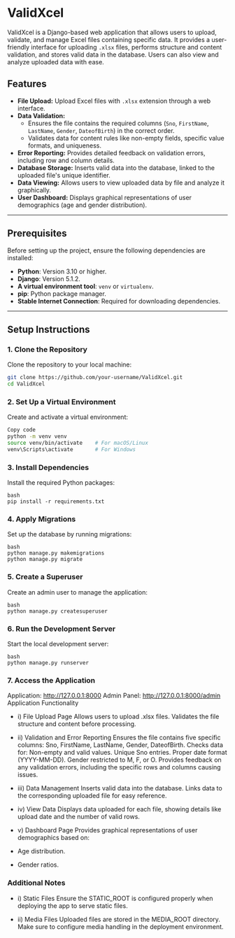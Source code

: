# ValidXcel  

ValidXcel is a Django-based web application that allows users to upload, validate, and manage Excel files containing specific data. It provides a user-friendly interface for uploading `.xlsx` files, 
performs structure and content validation, and stores valid data in the database. Users can also view and analyze uploaded data with ease.

## Features  
- **File Upload:** Upload Excel files with `.xlsx` extension through a web interface.  
- **Data Validation:**  
  - Ensures the file contains the required columns (`Sno`, `FirstName`, `LastName`, `Gender`, `DateofBirth`) in the correct order.  
  - Validates data for content rules like non-empty fields, specific value formats, and uniqueness.  
- **Error Reporting:** Provides detailed feedback on validation errors, including row and column details.  
- **Database Storage:** Inserts valid data into the database, linked to the uploaded file's unique identifier.  
- **Data Viewing:** Allows users to view uploaded data by file and analyze it graphically.  
- **User Dashboard:** Displays graphical representations of user demographics (age and gender distribution).  

---

## Prerequisites  
Before setting up the project, ensure the following dependencies are installed:  
- **Python**: Version 3.10 or higher.  
- **Django**: Version 5.1.2.  
- **A virtual environment tool**: `venv` or `virtualenv`.  
- **pip**: Python package manager.  
- **Stable Internet Connection**: Required for downloading dependencies.  

---

## Setup Instructions  

### 1. Clone the Repository  
Clone the repository to your local machine:  
```bash  
git clone https://github.com/your-username/ValidXcel.git  
cd ValidXcel  
```
### 2. Set Up a Virtual Environment
Create and activate a virtual environment:
```bash
Copy code
python -m venv venv  
source venv/bin/activate    # For macOS/Linux  
venv\Scripts\activate       # For Windows
```
### 3. Install Dependencies
Install the required Python packages:
```
bash
pip install -r requirements.txt
```
### 4. Apply Migrations
Set up the database by running migrations:
```
bash
python manage.py makemigrations  
python manage.py migrate
```
### 5. Create a Superuser
Create an admin user to manage the application:
```
bash
python manage.py createsuperuser
```
### 6. Run the Development Server
Start the local development server:
```
bash
python manage.py runserver
```
### 7. Access the Application
Application: http://127.0.0.1:8000
Admin Panel: http://127.0.0.1:8000/admin
Application Functionality
- i) File Upload Page
Allows users to upload .xlsx files. Validates the file structure and content before processing.

- ii) Validation and Error Reporting
Ensures the file contains five specific columns:
Sno, FirstName, LastName, Gender, DateofBirth.
Checks data for:
Non-empty and valid values.
Unique Sno entries.
Proper date format (YYYY-MM-DD).
Gender restricted to M, F, or O.
Provides feedback on any validation errors, including the specific rows and columns causing issues.
- iii) Data Management
Inserts valid data into the database.
Links data to the corresponding uploaded file for easy reference.
- iv) View Data
Displays data uploaded for each file, showing details like upload date and the number of valid rows.

- v) Dashboard Page
Provides graphical representations of user demographics based on:
- Age distribution.
- Gender ratios.
### Additional Notes
- i) Static Files
Ensure the STATIC_ROOT is configured properly when deploying the app to serve static files.

- ii) Media Files
Uploaded files are stored in the MEDIA_ROOT directory. Make sure to configure media handling in the deployment environment.
